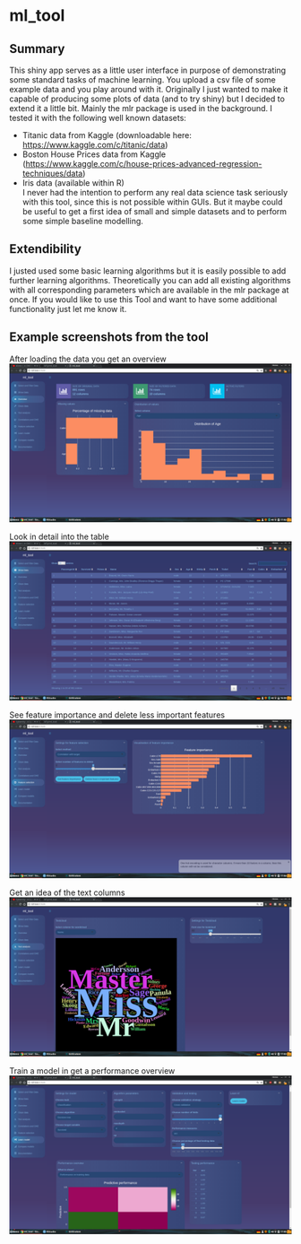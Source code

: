 # ml_tool

## Summary
This shiny app serves as a little user interface in purpose of demonstrating some standard tasks of machine learning. You upload a csv file of some example data and you play around with it. Originally I just wanted to make it capable of producing some plots of data (and to try shiny) but I decided to extend it a little bit. Mainly the mlr package is used in the background. I tested it with the following well known datasets: 
* Titanic data from Kaggle (downloadable here: https://www.kaggle.com/c/titanic/data)
* Boston House Prices data from Kaggle (https://www.kaggle.com/c/house-prices-advanced-regression-techniques/data)
* Iris data (available within R)      
I never had the intention to perform any real data science task seriously with this tool, since this is not possible within GUIs. But it maybe could be useful to get a first idea of small and simple datasets and to perform some simple baseline modelling. 

## Extendibility
I justed used some basic learning algorithms but it is easily possible to add further learning algorithms. Theoretically you can add all existing algorithms with all corresponding parameters which are available in the mlr package at once. If you would like to use this Tool and want to have some additional functionality just let me know it. 

## Example screenshots from the tool 
After loading the data you get an overview
![Alt text](https://github.com/l47y/ml_tool/blob/master/images/overview.png "Optional title")

Look in detail into the table
![Alt text](https://github.com/l47y/ml_tool/blob/master/images/viewtable.png "Optional title")

See feature importance and delete less important features
![Alt text](https://github.com/l47y/ml_tool/blob/master/images/featureselection.png "Optional title")

Get an idea of the text columns
![Alt text](https://github.com/l47y/ml_tool/blob/master/images/text.png "Optional title")

Train a model in get a performance overview
![Alt text](https://github.com/l47y/ml_tool/blob/master/images/learn.png "Optional title")
